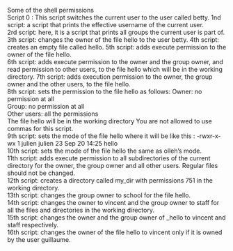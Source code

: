 Some of the shell permissions    
Script 0 : This script switches the current user to the user called betty. 
1nd script: a script that prints the effective username of the current user.  
2rd script: here, it is a script that prints all groups the current user is part of. 
3th script: changes the owner of the file hello to the user betty. 
4th script: creates an empty file called hello. 
5th script: adds execute permission to the owner of the file hello.  
6th script: adds execute permission to the owner and the group owner, and read permission to other users, to the file hello which will be in the working directory. 
7th script: adds execution permission to the owner, the group owner and the other users, to the file hello.  
8th script:  sets the permission to the file hello as follows:
Owner: no permission at all  
Group: no permission at all  
Other users: all the permissions  
The file hello will be in the working directory You are not allowed to use commas for this script.  
9th script: sets the mode of the file hello where it will be like this : -rwxr-x-wx 1 julien julien 23 Sep 20 14:25 hello   
10th script: sets the mode of the file hello the same as olleh’s mode.  
11th script: adds execute permission to all subdirectories of the current directory for the owner, the group owner and all other users. Regular files should not be changed.  
12th script: creates a directory called my_dir with permissions 751 in the working directory.  
13th script: changes the group owner to school for the file hello.  
14th script: changes the owner to vincent and the group owner to staff for all the files and directories in the working directory.  
15th script: changes the owner and the group owner of _hello to vincent and staff respectively.  
16th script: changes the owner of the file hello to vincent only if it is owned by the user guillaume.
